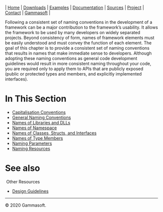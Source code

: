| [Home](home.md) | [Downloads](downloads.md) | [Examples](examples.md) | [Documentation](documentation.md) | [Sources](https://github.com/gammasoft71/xtd_forms) | [Project](https://sourceforge.net/projects/formspro/) | [Contact](contact.md) | [Gammasoft](https://gammasoft71.wixsite.com/gammasoft) |

Following a consistent set of naming conventions in the development of a framework can be a major contribution to the framework’s usability.
It allows the framework to be used by many developers on widely separated projects.
Beyond consistency of form, names of framework elements must be easily understood and must convey the function of each element.
The goal of this chapter is to provide a consistent set of naming conventions that results in names that make immediate sense to developers.
Although adopting these naming conventions as general code development guidelines would result in more consistent naming throughout your code, you are required only to apply them to APIs that are publicly exposed (public or protected types and members, and explicitly implemented interfaces).
 
# In This Section

* [Capitalisation Conventions](capitalisation_conventions.md)
* [General Naming Conventions](general_naming_conventions.md)
* [Names of Libraries and DLLs](names_of_libraries_and_dlls.md)
* [Names of Namespace](names_of_namespace.md)
* [Names of Classes, Structs, and Interfaces](names_of_classes_structs_and_interfaces.md)
* [Names of Type Members](names_of_type_members.md)
* [Naming Parameters](naming_parameters.md)
* [Naming Resources](naming_resources.md)
​
# See also
​
Other Resources

* [Design Guidelines](design_guidelines.md)

______________________________________________________________________________________________

© 2020 Gammasoft.

